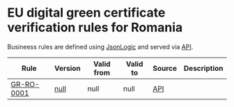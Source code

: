 # EU digital green certificate verification rules for Romania

Busineess rules are defined using [JsonLogic](https://jsonlogic.com) and served via [API](https://dgca-businessrule-service.ezdrav.si/rules/RO).

| Rule | Version | Valid from | Valid to | Source | Description |
| ---- | ------- | ---------- | -------- | ------ | ----------- |
| [GR-RO-0001](GR-RO-0001.json) | [null](GR-RO-0001_null.json) | null | null | [API](https://dgca-businessrule-service.ezdrav.si/rules/RO/b43fe70d9395fb84a9a964471f2d1cc802a0de885a103533cd47f2b516270cc7) |  |

